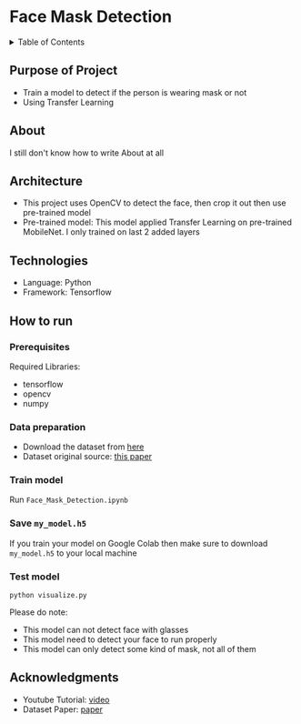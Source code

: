 # Face Mask Detection

<details>
  <summary>Table of Contents</summary>
  <ol>
    <li><a href="#purpose-of-project">Purpose of Project</a></li>
    <li><a href="#about">About</a></li>
    <li><a href="#architecture">Architecture</a></li>
    <li><a href="#technologies">Technologies</a></li>
    <li><a href="#how-to-run">How to run</a></li>
    <li><a href="#acknowledgments">Acknowledgments</a></li>
  </ol>
</details>

## Purpose of Project

* Train a model to detect if the person is wearing mask or not
* Using Transfer Learning

## About

I still don't know how to write About at all

## Architecture

* This project uses OpenCV to detect the face, then crop it out then use pre-trained model
* Pre-trained model: This model applied Transfer Learning on pre-trained MobileNet. I only trained on last 2 added layers

## Technologies

* Language: Python
* Framework: Tensorflow

## How to run

### Prerequisites

Required Libraries:
* tensorflow
* opencv
* numpy

### Data preparation

* Download the dataset from [here](https://drive.google.com/drive/folders/1-QhgkHW4wdsd37A8iEIfO7RYQY390WUN?usp=sharing)
* Dataset original source: [this paper](https://arxiv.org/abs/2008.08016)

### Train model

Run `Face_Mask_Detection.ipynb`

### Save `my_model.h5`

If you train your model on Google Colab then make sure to download `my_model.h5` to your local machine

### Test model
```
python visualize.py
```
Please do note:
* This model can not detect face with glasses
* This model need to detect your face to run properly
* This model can only detect some kind of mask, not all of them

## Acknowledgments

* Youtube Tutorial: [video](https://www.youtube.com/watch?v=FPRFYYMlhyw)
* Dataset Paper: [paper](https://arxiv.org/abs/2008.08016)
